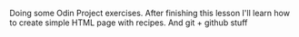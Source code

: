 Doing some Odin Project exercises.
After finishing this lesson I'll learn how to create simple HTML page with recipes. And git + github stuff
